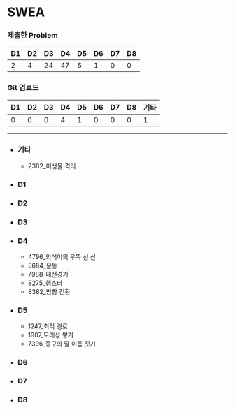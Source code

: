 # SWEA

### 제출한 Problem

| D1   | D2   | D3   | D4   | D5   | D6   | D7   | D8   |
| ---- | ---- | ---- | ---- | ---- | ---- | ---- | ---- |
| 2    | 4    | 24   | 47   | 6    | 1    | 0    | 0    |





### Git 업로드

| D1   | D2   | D3   | D4   | D5   | D6   | D7   | D8   | 기타 |
| ---- | ---- | ---- | ---- | ---- | ---- | ---- | ---- | ---- |
| 0    | 0    | 0    | 4  | 1   | 0    | 0    | 0    | 1    |

---

- ### 기타

  - 2382_미생물 격리

- ### D1

- ### D2

- ### D3

- ### D4

  - 4796_의석이의 우뚝 선 산
  - 5684_운동
  - 7988_내전경기
  - 8275_햄스터
  - 8382_방향 전환

- ### D5

  - 1247_최적 경로
  - 1907_모래성 쌓기
  - 7396_종구의 딸 이름 짓기

- ### D6

- ### D7

- ### D8